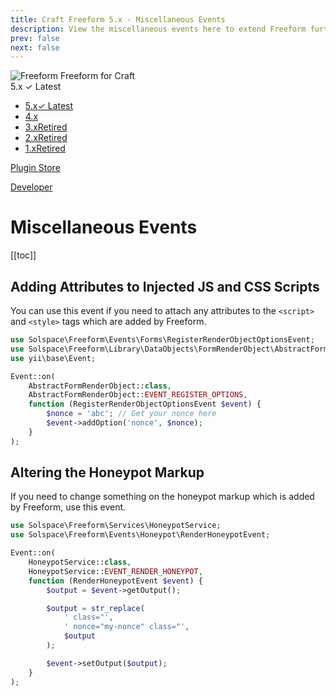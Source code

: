 ```yaml
---
title: Craft Freeform 5.x - Miscellaneous Events
description: View the miscellaneous events here to extend Freeform further.
prev: false
next: false
---
```


<meta property="og:image" content="https://docs.solspace.com/extras/social/craft/freeform/freeform.png" />

<div id="pr-heading">
    <img src="https://docs.solspace.com/extras/icons/products/freeform-icon.png" alt="Freeform" class="pr-image">
    <span class="pr-name">Freeform</span>
    <span class="pr-category">for Craft</span>
    <div class="pr-v-wrapper">
        <div class="pr-v">
            <span class="pr-v-v">5.x</span>
            <span class="pr-v-type pr-latest">✓ Latest</span>
            <span class="pr-v-arrow arrow down"></span>
        </div>
        <ul class="pr-v-list">
            <li><a href="/craft/freeform/v5/">5.x<span class="pr-v-type pr-latest">✓ Latest</span></a></li>
            <li><a href="/craft/freeform/v4/">4.x</a></li>
            <li><a href="/craft/freeform/v3/">3.x<span class="pr-v-type pr-retired">Retired</span></a></li>
            <li><a href="/craft/freeform/v2/">2.x<span class="pr-v-type pr-retired">Retired</span></a></li>
            <li><a href="/craft/freeform/v1/">1.x<span class="pr-v-type pr-retired">Retired</span></a></li>
        </ul>
    </div>
    <div class="pr-buy">
        <a href="https://plugins.craftcms.com/freeform" class="button button-blue"><span class="external-url">Plugin Store</span></a>
    </div>
</div>

<span class="page-section"><a href="/craft/freeform/v5/developer/">Developer</a></span>

# Miscellaneous Events


[[toc]]


## Adding Attributes to Injected JS and CSS Scripts

You can use this event if you need to attach any attributes to the `<script>` and `<style>` tags which are added by Freeform.

```php
use Solspace\Freeform\Events\Forms\RegisterRenderObjectOptionsEvent;
use Solspace\Freeform\Library\DataObjects\FormRenderObject\AbstractFormRenderObject;
use yii\base\Event;

Event::on(
    AbstractFormRenderObject::class,
    AbstractFormRenderObject::EVENT_REGISTER_OPTIONS,
    function (RegisterRenderObjectOptionsEvent $event) {
        $nonce = 'abc'; // Get your nonce here
        $event->addOption('nonce', $nonce);
    }
);
```


## Altering the Honeypot Markup

If you need to change something on the honeypot markup which is added by Freeform, use this event.

```php
use Solspace\Freeform\Services\HoneypotService;
use Solspace\Freeform\Events\Honeypot\RenderHoneypotEvent;

Event::on(
    HoneypotService::class,
    HoneypotService::EVENT_RENDER_HONEYPOT,
    function (RenderHoneypotEvent $event) {
        $output = $event->getOutput();

        $output = str_replace(
            ' class="',
            ' nonce="my-nonce" class="',
            $output
        );

        $event->setOutput($output);
    }
);
```